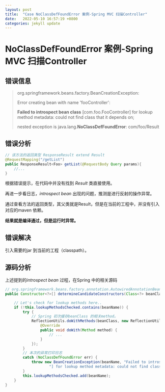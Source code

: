 ```yaml
---
layout: post
title:  "Case NoClassDefFoundError 案例-Spring MVC 扫描Controller"
date:   2022-05-10 16:57:19 +0800
categories: jekyll update
---
```

# NoClassDefFoundError 案例-Spring MVC 扫描Controller

## 错误信息

> org.springframework.beans.factory.BeanCreationException: 
> 
> Error creating bean with name 'fooController': 
> 
> **Failed to introspect bean class** [com.foo.FooController] for lookup method metadata: could not find class that it depends on; 
> 
> nested exception is java.lang.**NoClassDefFoundError**: com/foo/Result

## 错误分析

```java
// 该方法的返回类型 ResponseResult extend Result
@RequestMapping("/getList")
public ResponseResult<Foo> getList(@RequestBody Query params){
	//...
}
```

根据错误提示，在代码中并没有找到 *Result* 类直接使用。

再进一步看日志，*introspect bean* 出现的问题，推测是进行反射的操作异常。

通过查看方法的返回类型，其父类就是Result，但是在当前的工程中，并没有引入对应的maven 依赖。

**结果就是编译通过，但是运行时异常。**

## 错误解决

引入需要的jar 到当前的工程（classpath）。

## 源码分析

上述提到的*introspect bean* 过程，在Spring 中的相关源码

```java
// org.springframework.beans.factory.annotation.AutowiredAnnotationBeanPostProcessor
public Constructor<?>[] determineCandidateConstructors(Class<?> beanClass, final String beanName) {

	// Let's check for lookup methods here..
	if (!this.lookupMethodsChecked.contains(beanName)) {
		try {
            // Spring 初次缓存beanClass 的相关method。
			ReflectionUtils.doWithMethods(beanClass, new ReflectionUtils.MethodCallback() {
				@Override
				public void doWith(Method method) {
					// ...
				}
			});
		}
        // 本次的异常打印日志
		catch (NoClassDefFoundError err) {
			throw new BeanCreationException(beanName, "Failed to introspect bean class [" + beanClass.getName() +
					"] for lookup method metadata: could not find class that it depends on", err);
		}
		this.lookupMethodsChecked.add(beanName);
	}
}
```




















